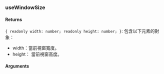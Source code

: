 ### useWindowSize

#### Returns
`{ readonly width: number; readonly height: number; }`: 包含以下元素的對象：
- width：當前視窗寬度。
- height： 當前視窗高度。

#### Arguments
